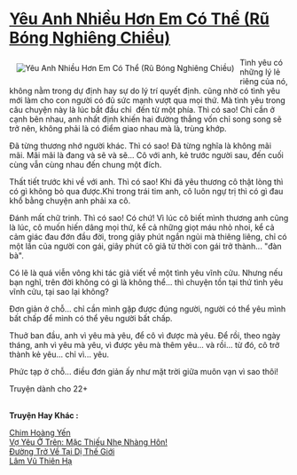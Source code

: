 <a href="https://utruyen.com/truyen/yeu-anh-nhieu-hon-em-co-the-ru-bong-nghieng-chieu/19025/" title="Yêu Anh Nhiều Hơn Em Có Thể (Rũ Bóng Nghiêng Chiều)"><h1>Yêu Anh Nhiều Hơn Em Có Thể (Rũ Bóng Nghiêng Chiều)</h1></a><div style="display:table"><img align="right" style="float: left; padding: 10px;" src="https://utruyen.com/images/story/200x260/yeu-anh-nhieu-hon-em-co-the-ru-bong-nghieng-chieu.jpg" alt="Yêu Anh Nhiều Hơn Em Có Thể (Rũ Bóng Nghiêng Chiều)">Tình yêu có những lý lẻ riêng của nó, không nằm trong dự định hay sự do lý trí quyết định. cũng nhờ có tình yêu mới làm cho con người có đủ sức mạnh vượt qua mọi thứ. Mà tình yêu trong câu chuyện này là lúc bắt đầu chỉ  đến từ một phía. Thì có sao! Chỉ cần ở cạnh bên nhau, anh nhất định khiến hai đường thẳng vốn chỉ song song sẽ trở nên, không phải là có điểm giao nhau mà là, trùng khớp.<p></p>Đã từng thương nhớ người khác. Thì có sao! Đã từng nghĩa là không mãi mãi. Mãi mãi là đang và sẽ và sẽ... Cô với anh, kẻ trước người sau, đến cuối cùng vẫn cùng nhau đến chung một đích.<p></p>Thất tiết trước khi về với anh. Thì có sao! Khi đã yêu thương cô thật lòng thì có gì không bỏ qua được.Khi trong trái tim anh, cô luôn ngự trị thì có gì đau khổ bằng chuyện anh phải xa cô.<p></p>Đánh mất chữ trinh. Thì có sao! Có chứ! Vì lúc cô biết mình thương anh cũng là lúc, cô muốn hiến dâng mọi thứ, kể cả những giọt máu nhỏ nhoi, kể cả cảm giác đau đớn đầu đời, trong giây phút ngắn ngủi mà thiêng liêng, chỉ có một lần của người con gái, giây phút cô giã từ thời con gái trở thành... "đàn bà".<p></p>Có lẽ là quá viễn vông khi tác giả viết về một tình yêu vĩnh cửu. Nhưng nếu bạn nghĩ, trên đời không có gì là không thể... thì chuyện tồn tại thứ tình yêu vĩnh cửu, tại sao lại không?<p></p>Đơn giản ở chỗ... chỉ cần mình gặp được đúng người, người có thể yêu mình bất chấp để mình có thể yêu người bất chấp.<p></p>Thuở ban đầu, anh vì yêu mà yêu, để cô vì được mà yêu. Để rồi, theo ngày tháng, anh vì yêu mà yêu, vì được yêu mà thêm yêu... và rồi... từ đó, cô trở thành kẻ yêu... chỉ vì... yêu.<p></p>Phức tạp ở chỗ... điều đơn giản ấy như mặt trời giữa muôn vạn vì sao thôi!<p></p>Truyện dành cho 22+</div><p><br><b>Truyện Hay Khác :</b></p><a href="https://utruyen.com/truyen/chim-hoang-yen/17177/" alt="Chim Hoàng Yến">Chim Hoàng Yến</a><br/><a href="https://github.com/quanluxury/ngontinhhot/tree/master/truyenhay/17404/" alt="Vợ Yêu Ở Trên: Mặc Thiếu Nhẹ Nhàng Hôn!">Vợ Yêu Ở Trên: Mặc Thiếu Nhẹ Nhàng Hôn!</a><br/><a href="https://github.com/quanluxury/ngontinhhot/tree/master/truyenhay/17564/" alt="Đường Trở Về Tại Dị Thế Giới">Đường Trở Về Tại Dị Thế Giới</a><br/><a href="https://github.com/quanluxury/ngontinhhot/tree/master/truyenhay/19114/" alt="Lâm Vũ Thiên Hạ">Lâm Vũ Thiên Hạ</a><br/>